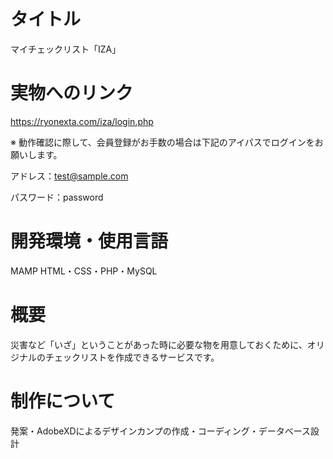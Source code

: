 # タイトル
マイチェックリスト「IZA」

# 実物へのリンク
https://ryonexta.com/iza/login.php

※ 動作確認に際して、会員登録がお手数の場合は下記のアイパスでログインをお願いします。

アドレス：test@sample.com

パスワード：password

# 開発環境・使用言語
MAMP
HTML・CSS・PHP・MySQL

# 概要
災害など「いざ」ということがあった時に必要な物を用意しておくために、オリジナルのチェックリストを作成できるサービスです。

# 制作について
発案・AdobeXDによるデザインカンプの作成・コーディング・データベース設計

